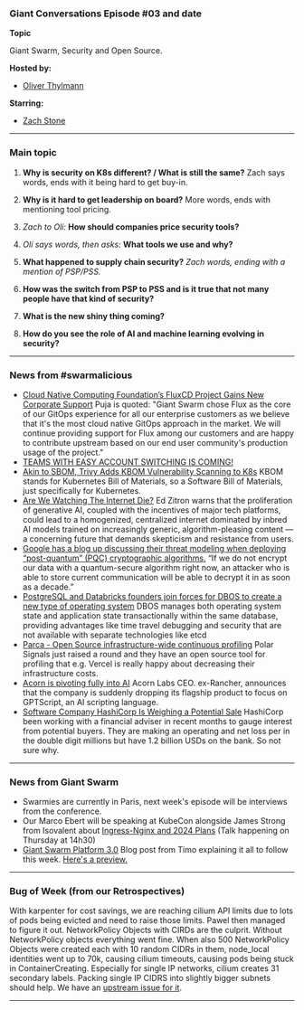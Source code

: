 
### Giant Conversations Episode #03 and date 

**Topic**

Giant Swarm, Security and Open Source.

**Hosted by:** 

* [Oliver Thylmann](https://twitter.com/othylmann)

**Starring:** 

* [Zach Stone](https://twitter.com/StoneZach) 

------------------------------------------------------------------------------------------------------------------------------
### Main topic

1. **Why is security on K8s different? / What is still the same?**
Zach says words, ends with it being hard to get buy-in.

2. **Why is it hard to get leadership on board?**
More words, ends with mentioning tool pricing.

3. _Zach to Oli:_ **How should companies price security tools?**
   
4. _Oli says words, then asks:_ **What tools we use and why?**

5. **What happened to supply chain security?**
_Zach words, ending with a mention of PSP/PSS._

6. **How was the switch from PSP to PSS and is it true that not many people have that kind of security?**
   
7. **What is the new shiny thing coming?**
8. **How do you see the role of AI and machine learning evolving in security?**


------------------------------------------------------------------------------------------------------------------------------

### News from #swarmalicious

- [Cloud Native Computing Foundation’s FluxCD Project Gains New Corporate Support](https://www.cncf.io/announcements/2024/03/19/cloud-native-computing-foundations-fluxcd-project-gains-new-corporate-support/) Puja is quoted: "Giant Swarm chose Flux as the core of our GitOps experience for all our enterprise customers as we believe that it's the most cloud native GitOps approach in the market. We will continue providing support for Flux among our customers and are happy to contribute upstream based on our end user community's production usage of the project."
- [TEAMS WITH EASY ACCOUNT SWITCHING IS COMING!](https://www.theverge.com/2024/3/13/24099723/microsoft-teams-unified-app-personal-work-accounts)
- [Akin to SBOM, Trivy Adds KBOM Vulnerability Scanning to K8s](https://thenewstack.io/akin-to-sbom-trivy-adds-kbom-vulnerability-scanning-to-k8s/) KBOM stands for Kubernetes Bill of Materials, so a Software Bill of Materials, just specifically for Kubernetes.
- [Are We Watching The Internet Die?](https://www.wheresyoured.at/are-we-watching-the-internet-die/) Ed Zitron warns that the proliferation of generative AI, coupled with the incentives of major tech platforms, could lead to a homogenized, centralized internet dominated by inbred AI models trained on increasingly generic, algorithm-pleasing content — a concerning future that demands skepticism and resistance from users.
- [Google has a blog up discussing their threat modeling when deploying “post-quantum” (PQC) cryptographic algorithms.](https://x.com/balajis/status/1767583060080697788?s=46&t=RroddvcAmaWxXDr_4USKmw) “If we do not encrypt our data with a quantum-secure algorithm right now, an attacker who is able to store current communication will be able to decrypt it in as soon as a decade.”
- [PostgreSQL and Databricks founders join forces for DBOS to create a new type of operating system](https://venturebeat.com/data-infrastructure/postgresql-and-databricks-founders-join-forces-for-dbos-to-create-a-new-type-of-operating-system/) DBOS manages both operating system state and application state transactionally within the same database, providing advantages like time travel debugging and security that are not available with separate technologies like etcd
- [Parca - Open Source infrastructure-wide continuous profiling](https://www.parca.dev/) Polar Signals just raised a round and they have an open source tool for profiling that e.g. Vercel is really happy about decreasing their infrastructure costs.
- [Acorn is pivoting fully into AI](https://twitter.com/ibuildthecloud/status/1768687181730841084?s=46&t=mBcWwVPPyiofVH88lpzCpg) Acorn Labs CEO. ex-Rancher, announces that the company is suddenly dropping its flagship product to focus on GPTScript, an AI scripting language.
- [Software Company HashiCorp Is Weighing a Potential Sale](https://www.bloomberg.com/news/articles/2024-03-15/software-company-hashicorp-is-said-to-weigh-potential-sale?embedded-checkout=true) HashiCorp been working with a financial adviser in recent months to gauge interest from potential buyers. They are making an operating and net loss per in the double digit millions but have 1.2 billion USDs on the bank. So not sure why.


------------------------------------------------------------------------------------------------------------------------------

### News from Giant Swarm

- Swarmies are currently in Paris, next week's episode will be interviews from the conference.
- Our Marco Ebert will be speaking at KubeCon alongside James Strong from Isovalent about [Ingress-Nginx and 2024 Plans](https://kccnceu2024.sched.com/event/1YhhJ/ingress-nginx-and-2024-plans-marco-ebert-giant-swarm-james-strong-isovalent) (Talk happening on Thursday at 14h30)
- [Giant Swarm Platform 3.0](https://swarm.ly/gs-kubecon-press-release-2024) Blog post from Timo explaining it all to follow this week. [Here's a preview.](https://www.giantswarm.io/blog/introducing-giant-swarm-platform-3.0-with-cluster-api?hs_preview=luFeuAGc-161151704459)


------------------------------------------------------------------------------------------------------------------------------


### Bug of Week (from our Retrospectives)

With karpenter for cost savings, we are reaching cilium API limits due to lots of pods being evicted and need to raise those limits. Pawel then managed to figure it out. NetworkPolicy Objects with CIRDs are the culprit. Without NetworkPolicy objects everything went fine. When also 500 NetworkPolicy Objects were created each with 10 random CIDRs in them, node_local identities went up to 70k, causing cilium timeouts, causing pods being stuck in ContainerCreating. Especially for single IP networks, cilium creates 31 secondary labels. Packing single IP CIDRS into slightly bigger subnets should help. We have an [upstream issue for it](https://github.com/cilium/cilium/issues/31497).

------------------------------------------------------------------------------------------------------------------------------




